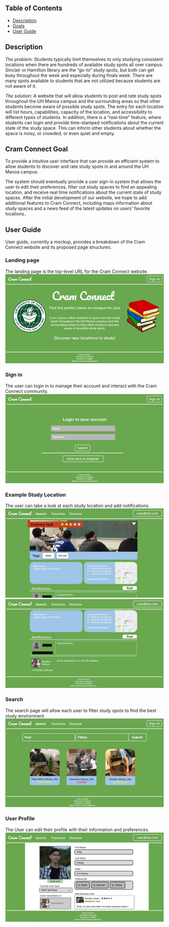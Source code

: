 ## Table of Contents
* [Description](#description)
* [Goals](#goals)
* [User Guide](#user-guide)

## Description
*The problem:* Students typically limit themselves to only studying consistent locations when there are hundreds of available study spots all over campus. Sinclair or Hamilton library are the “go-to” study spots, but both can get busy throughout the week and especially during finals week. There are many spots available to students that are not utilized because students are not aware of it.

*The solution:* A website that will allow students to post and rate study spots throughout the UH Manoa campus and the surrounding areas so that other students become aware of possible study spots. The entry for each location will list hours, capabilities, capacity of the location, and accessibility to different types of students. In addition, there is a “real-time” feature, where students can login and provide time-stamped notifications about the current state of the study space. This can inform other students about whether the space is noisy, or crowded, or even quiet and empty.

## Cram Connect Goal
To provide a intuitive user interface that can provide an efficient system to allow students to discover and rate study spots in and around the UH Manoa campus.

The system should eventually provide a user sign-in system that allows the user to edit their preferences, filter out study spaces to find an appealing location, and receive real time notifications about the current state of study spaces. After the initial development of our website, we hope to add additional features to Cram Connect, including maps information about study spaces and a news feed of the latest updates on users' favorite locations..

## User Guide
User guide, currently a mockup, provides a breakdown of the Cram Connect website and its proposed page structures.

### Landing page
The landing page is the top-level URL for the Cram Connect website.
![](images/mockup1-landing.jpg)

### Sign in
The user can login in to manage their account and interact with the Cram Connect community.
![](images/mockup1-signIn.jpg)

### Example Study Location
The user can take a look at each study location and add notifications.
![](images/mockup1-locationProfile1.jpg)
![](images/mockup1-locationProfile2.jpg)

### Search
The search page will allow each user to filter study spots to find the best study environment.
![](images/mockup1-find1.jpg)

### User Profile
The User can edit their profile with their information and preferences.
![](images/mockup1-userProfile.jpg)
